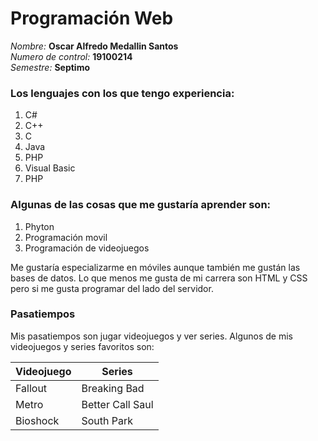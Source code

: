 # Programación Web

*Nombre:* **Oscar Alfredo Medallin Santos**  
*Numero de control:* **19100214**  
*Semestre:* **Septimo**  

### Los lenguajes con los que tengo experiencia:  
1. C#
2. C++
3. C
4. Java
5. PHP  
6. Visual Basic  
7. PHP
   
### Algunas de las cosas que me gustaría aprender son:
1. Phyton
2. Programación movil
3. Programación de videojuegos  

Me gustaría especializarme en móviles aunque también me gustán las bases de datos. Lo que menos me gusta de mi carrera son HTML y CSS pero si me gusta programar del lado del servidor.

### Pasatiempos
Mis pasatiempos son jugar videojuegos y ver series. Algunos de mis videojuegos y series favoritos son:

| **Videojuego**    | **Series**        |
|-------------------|-------------------|
| Fallout        	|  Breaking Bad     |
| Metro          	|  Better Call Saul |
| Bioshock       	|  South Park       |



  

